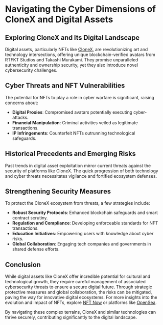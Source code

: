 # Navigating the Cyber Dimensions of CloneX and Digital Assets

## Exploring CloneX and Its Digital Landscape

Digital assets, particularly NFTs like [CloneX](https://rtfkt.com/), are revolutionizing art and technology intersections, offering unique blockchain-verified avatars from RTFKT Studios and Takashi Murakami. They promise unparalleled authenticity and ownership security, yet they also introduce novel cybersecurity challenges.

## Cyber Threats and NFT Vulnerabilities

The potential for NFTs to play a role in cyber warfare is significant, raising concerns about:

- **Digital Proxies**: Compromised avatars potentially executing cyber-attacks.
- **Financial Manipulation**: Criminal activities veiled as legitimate transactions.
- **IP Infringements**: Counterfeit NFTs outrunning technological safeguards.

## Historical Precedents and Emerging Risks

Past trends in digital asset exploitation mirror current threats against the security of platforms like CloneX. The quick progression of both technology and cyber threats necessitates vigilance and fortified ecosystem defenses.

## Strengthening Security Measures

To protect the CloneX ecosystem from threats, a few strategies include:

- **Robust Security Protocols**: Enhanced blockchain safeguards and smart contract scrutiny.
- **Regulation and Compliance**: Developing enforceable standards for NFT transactions.
- **Education Initiatives**: Empowering users with knowledge about cyber risks.
- **Global Collaboration**: Engaging tech companies and governments in shared defense efforts.

## Conclusion

While digital assets like CloneX offer incredible potential for cultural and technological growth, they require careful management of associated cybersecurity threats to ensure a secure digital future. Through strategic protective measures and global collaboration, the risks can be mitigated, paving the way for innovative digital ecosystems. For more insights into the evolution and impact of NFTs, explore [NFT Now](https://nftnow.com/) or platforms like [OpenSea](https://opensea.io/).

By navigating these complex terrains, CloneX and similar technologies can thrive securely, contributing significantly to the digital landscape.